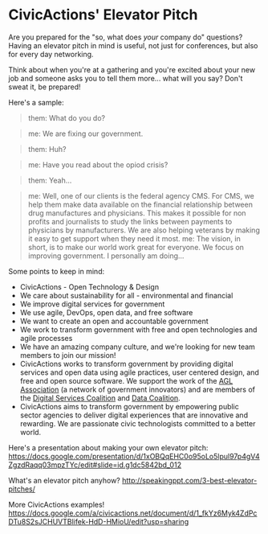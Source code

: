 # CivicActions' Elevator Pitch

Are you prepared for the "so, what does _your_ company do" questions? Having an elevator pitch in mind is useful, not just for conferences, but also for every day networking.

Think about when you're at a gathering and you're excited about your new job and someone asks you to tell them more... what will you say? Don't sweat it, be prepared!

Here's a sample:

> them: What do you do?

> me: We are fixing our government.

> them: Huh?

> me: Have you read about the opiod crisis?

> them: Yeah...

> me: Well, one of our clients is the federal agency CMS. For CMS, we help them make data available on the financial relationship between drug manufactures and physicians. This makes it possible for non profits and journalists to study the links between payments to physicians by manufacturers. We are also helping veterans by making it easy to get support when they need it most. 
> me: The vision, in short, is to make our world work great for everyone. We focus on improving government. I personally am doing...

Some points to keep in mind:

- CivicActions - Open Technology & Design
- We care about sustainability for all - environmental and financial
- We improve digital services for government
- We use agile, DevOps, open data, and free software
- We want to create an open and accountable government
- We work to transform government with free and open technologies and agile processes
- We have an amazing company culture, and we're looking for new team members to join our mission!
- CivicActions works to transform government by providing digital services and open data using agile practices, user centered design, and free and open source software. We support the work of the [AGL Association](https://www.agilegovleaders.org/) (a network of government innovators) and are members of the [Digital Services Coalition](https://digitalservicescoalition.org/) and [Data Coalition](https://www.datacoalition.org/).
- CivicActions aims to transform government by empowering public sector agencies to deliver digital experiences that are innovative and rewarding. We are passionate civic technologists committed to a better world.

Here's a presentation about making your own elevator pitch: <https://docs.google.com/presentation/d/1xOBQqEHC0o95oLo5lpul97p4gV4ZgzdRaqq03mpzTYc/edit#slide=id.g1dc5842bd_012>

What's an elevator pitch anyhow? <http://speakingppt.com/3-best-elevator-pitches/>

More CivicActions examples! <https://docs.google.com/a/civicactions.net/document/d/1_fkYz6Myk4ZdPcDTu8S2sJCHUVTBlifek-HdD-HMioU/edit?usp=sharing>
